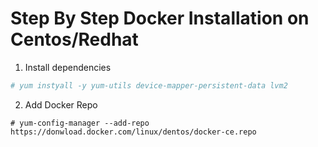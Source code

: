 # Step By Step Docker Installation on Centos/Redhat

1. Install dependencies
```bash
# yum instyall -y yum-utils device-mapper-persistent-data lvm2
```
2. Add Docker Repo 
```
# yum-config-manager --add-repo https://donwload.docker.com/linux/dentos/docker-ce.repo
```
